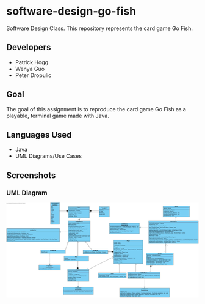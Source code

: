 # software-design-go-fish
Software Design Class. This repository represents the card game Go Fish. 

## Developers
- Patrick Hogg
- Wenya Guo
- Peter Dropulic

## Goal
The goal of this assignment is to reproduce the card game Go Fish as a playable, terminal game made with Java.

## Languages Used
- Java
- UML Diagrams/Use Cases

## Screenshots
<h3>UML Diagram</h3>
<img src="Go-Fish Class Diagram/Go-Fish Class Diagram Updated.jpg">
